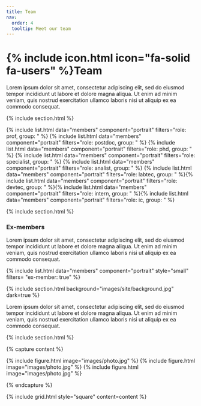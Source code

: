 ```yaml
---
title: Team
nav:
  order: 4
  tooltip: Meet our team
---
```


# {% include icon.html icon="fa-solid fa-users" %}Team

Lorem ipsum dolor sit amet, consectetur adipiscing elit, sed do eiusmod tempor
incididunt ut labore et dolore magna aliqua. Ut enim ad minim veniam, quis
nostrud exercitation ullamco laboris nisi ut aliquip ex ea commodo consequat.

{% include section.html %}

{% include list.html data="members" component="portrait" filters="role: prof, group: " %} {% include list.html data="members" component="portrait" filters="role: postdoc, group: " %} {% include list.html data="members" component="portrait" filters="role: phd, group: " %} {% include list.html data="members" component="portrait" filters="role: specialist, group: " %} {% include list.html data="members" component="portrait" filters="role: analist, group: " %} {% include list.html data="members" component="portrait" filters="role: labtec, group: " %}{% include list.html data="members" component="portrait" filters="role: devtec, group: " %}{% include list.html data="members" component="portrait" filters="role: intern, group: " %}{% include list.html data="members" component="portrait" filters="role: ic, group: " %}

{% include section.html %}

### Ex-members

Lorem ipsum dolor sit amet, consectetur adipiscing elit, sed do eiusmod tempor
incididunt ut labore et dolore magna aliqua. Ut enim ad minim veniam, quis
nostrud exercitation ullamco laboris nisi ut aliquip ex ea commodo consequat.

{% include list.html data="members" component="portrait" style="small" filters= "ex-member: true" %}

{% include section.html background="images/site/background.jpg" dark=true %}

Lorem ipsum dolor sit amet, consectetur adipiscing elit, sed do eiusmod tempor
incididunt ut labore et dolore magna aliqua. Ut enim ad minim veniam, quis
nostrud exercitation ullamco laboris nisi ut aliquip ex ea commodo consequat.

{% include section.html %}

{% capture content %}

  {% include figure.html image="images/photo.jpg" %}
  {% include figure.html image="images/photo.jpg" %}
  {% include figure.html image="images/photo.jpg" %}
  
{% endcapture %}

{% include grid.html style="square" content=content %}
